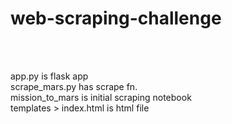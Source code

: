 # web-scraping-challenge
<br>
<br>

app.py is flask app <br>
scrape_mars.py has scrape fn. <br>
mission_to_mars is initial scraping notebook <br>
templates > index.html is html file <br>



